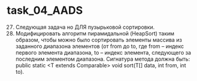 # task_04_AADS
27.	Следующая задача но ДЛЯ пузырьковой сортировки.
26.	Модифицировать алгоритм пирамидальной (HeapSort) таким образом, чтобы можно было сортировать элементы массива из заданного диапазона элементов (от from до to, где from – индекс первого элемента диапазона, to – индекс элемента, следующего за последним элементом диапазона. Сигнатура метода должна быть:	
public static <T extends Comparable<T>> void sort(T[] data, int from, int to).

